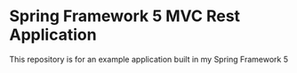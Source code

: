 # Spring Framework 5 MVC Rest Application

This repository is for an example application built in my Spring Framework 5